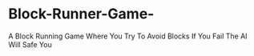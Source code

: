 # Block-Runner-Game-
A Block Running Game Where You Try To Avoid Blocks If You Fail The AI Will Safe You 
